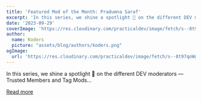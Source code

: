 ```yaml
---
title: 'Featured Mod of the Month: Pradumna Saraf'
excerpt: 'In this series, we shine a spotlight 🔦 on the different DEV moderators — Trusted Members and Tag Mods...'
date: '2023-09-29'
coverImage: 'https://res.cloudinary.com/practicaldev/image/fetch/s--8t97qoWg--/c_imagga_scale,f_auto,fl_progressive,h_420,q_auto,w_1000/https://dev-to-uploads.s3.amazonaws.com/uploads/articles/vygzobnej3pw79pkvd91.jpeg'
author:
  name: Koders
  picture: "assets/blog/authors/koders.png"
ogImage:
  url: 'https://res.cloudinary.com/practicaldev/image/fetch/s--8t97qoWg--/c_imagga_scale,f_auto,fl_progressive,h_420,q_auto,w_1000/https://dev-to-uploads.s3.amazonaws.com/uploads/articles/vygzobnej3pw79pkvd91.jpeg'
---
```


In this series, we shine a spotlight 🔦 on the different DEV moderators — Trusted Members and Tag Mods...

[Read more](https://dev.to/devteam/featured-mod-of-the-month-pradumna-saraf-e7j)
